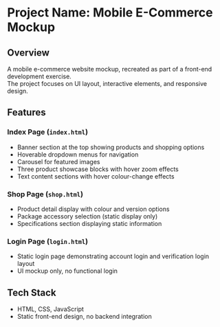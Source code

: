 # Project Name: Mobile E-Commerce Mockup

## Overview
A mobile e-commerce website mockup, recreated as part of a front-end development exercise.  
The project focuses on UI layout, interactive elements, and responsive design.

## Features

### Index Page (`index.html`)
- Banner section at the top showing products and shopping options
- Hoverable dropdown menus for navigation
- Carousel for featured images
- Three product showcase blocks with hover zoom effects
- Text content sections with hover colour-change effects

### Shop Page (`shop.html`)
- Product detail display with colour and version options
- Package accessory selection (static display only)
- Specifications section displaying static information

### Login Page (`login.html`)
- Static login page demonstrating account login and verification login layout
- UI mockup only, no functional login

## Tech Stack
- HTML, CSS, JavaScript
- Static front-end design, no backend integration
